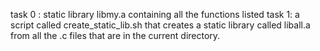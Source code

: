 task 0 :
static library libmy.a containing all the functions listed 
task 1: 
 a script called create_static_lib.sh that creates a static library called liball.a from all the .c files that are in the current directory.
